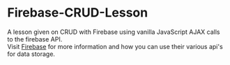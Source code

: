 # Firebase-CRUD-Lesson
A lesson given on CRUD with Firebase using vanilla JavaScript AJAX calls to the firebase API.
<br>
Visit <a href="https://www.firebase.com">Firebase</a> for more information and how you can use their various api's for data storage.
